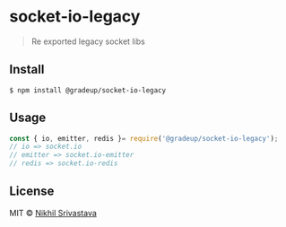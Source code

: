 # socket-io-legacy

> Re exported legacy socket libs


## Install

```
$ npm install @gradeup/socket-io-legacy
```


## Usage

```js
const { io, emitter, redis }= require('@gradeup/socket-io-legacy');
// io => socket.io
// emitter => socket.io-emitter
// redis => socket.io-redis
```

## License

MIT © [Nikhil Srivastava](https://gradeup.github.io)
